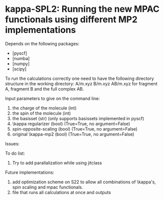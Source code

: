 # kappa-SPL2: Running the new MPAC functionals using different MP2 implementations

Depends on the following packages:
- [pyscf]
- [numba]
- [numpy]
- [scipy]

To run the calculations correctly one need to have the following directory structure in the working directory:
A/m.xyz
B/m.xyz
AB/m.xyz
for fragment A, fragment B and the full complex AB.

Input parameters to give on the command line:
1. the charge of the molecule (int)
2. the spin of the molecule (int)
3. the basisset (str) (only supports basissets implemented in pyscf)
4. \kappa regularizer (bool) (True=True, no argument=False)
5. spin-opposite-scaling (bool) (True=True, no argument=False)
6. original \kappa-mp2 (bool) (True=True, no argument=False)

Issues:

To do list:
1. Try to add parallalization while using jitclass

Future implementations:
1. add optimization scheme on S22 to allow all combinations of \kappa's, spin scaling and mpac functionals.
2. file that runs all calculations at once and outputs 
